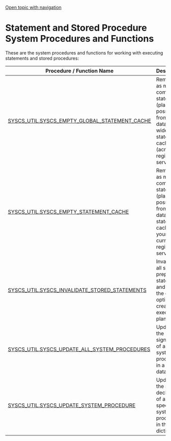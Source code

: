 [Open topic with navigation](../../../index.html#Shared/SQLReference/BuiltInSysProcs/Intro.StatementsProcs.html)

[]()Statement and Stored Procedure System Procedures and Functions
==================================================================

These are the system procedures and functions for working with executing statements and stored procedures:

| Procedure / Function Name                                                            | Description                                                                                                                 |
|--------------------------------------------------------------------------------------|-----------------------------------------------------------------------------------------------------------------------------|
| [SYSCS\_UTIL.SYSCS\_EMPTY\_GLOBAL\_STATEMENT\_CACHE](EmptyGlobalStatementCache.html) | Removes as many compiled statements (plans) as possible from the database-wide statement cache (across all region servers). |
| [SYSCS\_UTIL.SYSCS\_EMPTY\_STATEMENT\_CACHE](EmptyStatementCache.html)               | Removes as many compiled statements (plans) as possible from the database statement cache on your current region server.    |
| [SYSCS\_UTIL.SYSCS\_INVALIDATE\_STORED\_STATEMENTS](InvalidateStoredStatements.html) | Invalidates all system prepared statements and forces the query optimizer to create new execution plans.                    |
| [SYSCS\_UTIL.SYSCS\_UPDATE\_ALL\_SYSTEM\_PROCEDURES](UpdateAllSystemProcedures.html) | Updates the signatures of all of the system procedures in a database.                                                       |
| [SYSCS\_UTIL.SYSCS\_UPDATE\_SYSTEM\_PROCEDURE](UpdateSystemProcedure.html)           | Updates the stored declaration of a specific system procedure in the data dictionary.                                       |

 


